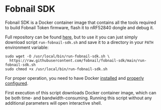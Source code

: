 # Fobnail SDK

Fobnail SDK is a Docker container image that contains all the tools required to
build Fobnail Token firmware, flash it to nRF52840 dongle and debug it.

Full repository can be found [here](https://github.com/fobnail/fobnail-sdk), but
to use it you can just simply download script `run-fobnail-sdk.sh` and save it
to a directory in your `PATH` environment variable:

```shell
sudo wget -O /usr/local/bin/run-fobnail-sdk.sh \
  https://raw.githubusercontent.com/fobnail/fobnail-sdk/main/run-fobnail-sdk.sh
sudo chmod +x /usr/local/bin/run-fobnail-sdk.sh
```

For proper operation, you need to have Docker [installed](https://docs.docker.com/engine/install/ubuntu/)
and [properly configured](https://docs.docker.com/engine/install/linux-postinstall/).

First execution of this script downloads Docker container image, which can be
both time- and bandwidth-consuming. Running this script without any additional
parameters will open interactive shell.
